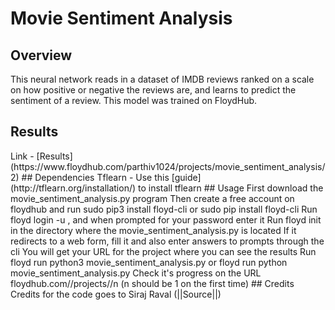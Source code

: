 # Movie Sentiment Analysis
## Overview
This neural network reads in a dataset of IMDB reviews ranked on a scale on how positive or negative the reviews are, and learns to predict the sentiment of a review. This model was trained on FloydHub.
## Results
<p align="center>
<img align="center" src="movie_sentiment_analysis_results.png" alt="Movie Sentiment Analysis Results"/>
</p>
Link - [Results](https://www.floydhub.com/parthiv1024/projects/movie_sentiment_analysis/2)  
## Dependencies
Tflearn - Use this [guide](http://tflearn.org/installation/) to install tflearn
## Usage
First download the movie_sentiment_analysis.py program  
Then create a free account on floydhub and run sudo pip3 install floyd-cli or sudo pip install floyd-cli  
Run floyd login -u <your_username>, and when prompted for your password enter it  
Run floyd init <name_of_project> in the directory where the movie_sentiment_analysis.py is located If it redirects to a web form, fill it and also enter answers to prompts through the cli  
You will get your URL for the project where you can see the results  
Run floyd run python3 movie_sentiment_analysis.py or floyd run python movie_sentiment_analysis.py  
Check it's progress on the URL floydhub.com/<your_username>/projects/<project_name>/n (n should be 1 on the first time)
## Credits
Credits for the code goes to Siraj Raval (||Source||)
